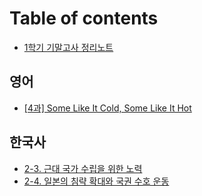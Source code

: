# Table of contents

* [1학기 기말고사 정리노트](README.md)

## 영어 <a href="#english" id="english"></a>

* [\[4과\] Some Like It Cold, Some Like It Hot](english/english-textbook-4.md)

## 한국사 <a href="#history" id="history"></a>

* [2-3. 근대 국가 수립을 위한 노력](history/2-3.md)
* [2-4. 일본의 침략 확대와 국권 수호 운동](history/2-4.md)
